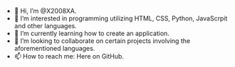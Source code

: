 - 👋 Hi, I’m @X2008XA.
- 👀 I’m interested in programming utilizing HTML, CSS, Python, JavaScrpit and other languages.
- 🌱 I’m currently learning how to create an application.
- 💞️ I’m looking to collaborate on certain projects involving the aforementioned languages.
- 📫 How to reach me: Here on GitHub.

<!---
X2008XA/X2008XA is a ✨ special ✨ repository because its `README.md` (this file) appears on your GitHub profile.
You can click the Preview link to take a look at your changes.
--->
